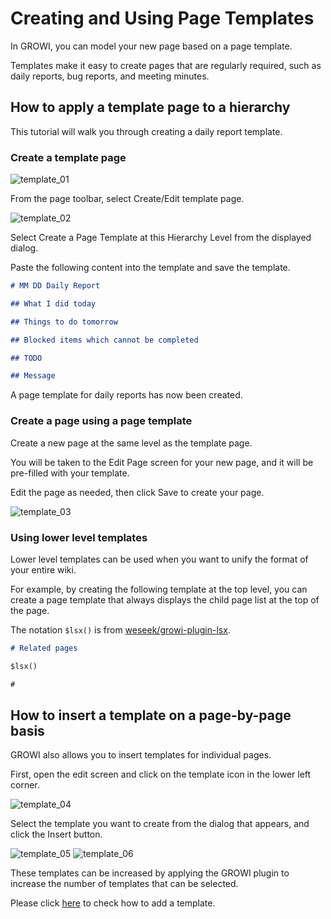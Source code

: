 # Creating and Using Page Templates

In GROWI, you can model your new page based on a page template.

Templates make it easy to create pages that are regularly required, such as daily reports, bug reports, and meeting minutes.

## How to apply a template page to a hierarchy

This tutorial will walk you through creating a daily report template.

### Create a template page

<img :src="$withBase('/assets/images/en/template_01.png')" alt="template_01">

From the page toolbar, select Create/Edit template page.

<img :src="$withBase('/assets/images/en/template_02.png')" alt="template_02">

Select Create a Page Template at this Hierarchy Level from the displayed dialog.

Paste the following content into the template and save the template.

```markdown
# MM DD Daily Report

## What I did today

## Things to do tomorrow

## Blocked items which cannot be completed

## TODO

## Message
```

A page template for daily reports has now been created.

### Create a page using a page template

Create a new page at the same level as the template page.

You will be taken to the Edit Page screen for your new page, and it will be pre-filled with your template.

Edit the page as needed, then click Save to create your page.

<img :src="$withBase('/assets/images/en/template_03.png')" alt="template_03">

### Using lower level templates

Lower level templates can be used when you want to unify the format of your entire wiki.

For example, by creating the following template at the top level, you can create a page template that always displays the child page list at the top of the page.

The notation `$lsx()` is from [weseek/growi-plugin-lsx](https://github.com/weseek/growi-plugin-lsx).

```markdown
# Related pages

$lsx()

#
```

## How to insert a template on a page-by-page basis

GROWI also allows you to insert templates for individual pages.

First, open the edit screen and click on the template icon in the lower left corner.

<img :src="$withBase('/assets/images/en/template_04.png')" alt="template_04">

Select the template you want to create from the dialog that appears, and click the Insert button.

<img :src="$withBase('/assets/images/en/template_05.png')" alt="template_05">

<img :src="$withBase('/assets/images/en/template_06.png')" alt="template_06">

These templates can be increased by applying the GROWI plugin to increase the number of templates that can be selected.

Please click [here](/en/admin-guide/management-cookbook/plugins.html) to check how to add a template.
